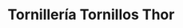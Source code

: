 ---
title: "Tornillería Tornillos Thor"
url: /caracas/tornilleria-tornillos-thor/
shop: hardware
---
